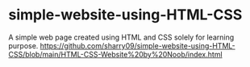 # simple-website-using-HTML-CSS
A simple web page created using HTML and CSS solely for learning purpose. 
https://github.com/sharry09/simple-website-using-HTML-CSS/blob/main/HTML-CSS-Website%20by%20Noob/index.html
